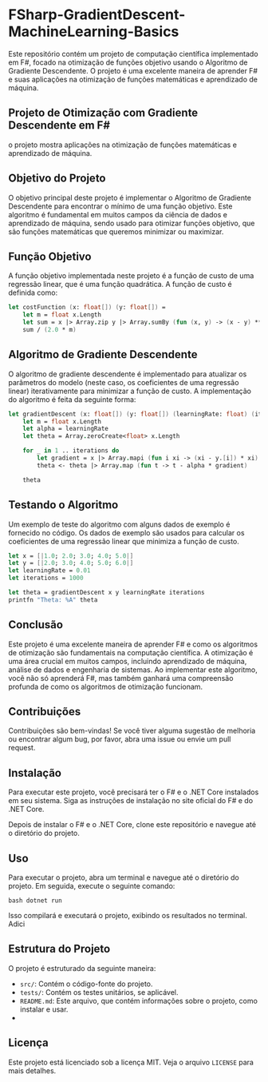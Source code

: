 # FSharp-GradientDescent-MachineLearning-Basics
Este repositório contém um projeto de computação científica implementado em F#, focado na otimização de funções objetivo usando o Algoritmo de Gradiente Descendente. O projeto é uma excelente maneira de aprender F# e suas aplicações na otimização de funções matemáticas e aprendizado de máquina.

## Projeto de Otimização com Gradiente Descendente em F#

o projeto mostra aplicações na otimização de funções matemáticas e aprendizado de máquina.

## Objetivo do Projeto

O objetivo principal deste projeto é implementar o Algoritmo de Gradiente Descendente para encontrar o mínimo de uma função objetivo. Este algoritmo é fundamental em muitos campos da ciência de dados e aprendizado de máquina, sendo usado para otimizar funções objetivo, que são funções matemáticas que queremos minimizar ou maximizar.

## Função Objetivo

A função objetivo implementada neste projeto é a função de custo de uma regressão linear, que é uma função quadrática. A função de custo é definida como:

```fsharp
let costFunction (x: float[]) (y: float[]) =
    let m = float x.Length
    let sum = x |> Array.zip y |> Array.sumBy (fun (x, y) -> (x - y) ** 2.0)
    sum / (2.0 * m)
```

## Algoritmo de Gradiente Descendente

O algoritmo de gradiente descendente é implementado para atualizar os parâmetros do modelo (neste caso, os coeficientes de uma regressão linear) iterativamente para minimizar a função de custo. A implementação do algoritmo é feita da seguinte forma:

```fsharp
let gradientDescent (x: float[]) (y: float[]) (learningRate: float) (iterations: int) =
    let m = float x.Length
    let alpha = learningRate
    let theta = Array.zeroCreate<float> x.Length

    for _ in 1 .. iterations do
        let gradient = x |> Array.mapi (fun i xi -> (xi - y.[i]) * xi) |> Array.average
        theta <- theta |> Array.map (fun t -> t - alpha * gradient)

    theta
```

## Testando o Algoritmo

Um exemplo de teste do algoritmo com alguns dados de exemplo é fornecido no código. Os dados de exemplo são usados para calcular os coeficientes de uma regressão linear que minimiza a função de custo.

```fsharp
let x = [|1.0; 2.0; 3.0; 4.0; 5.0|]
let y = [|2.0; 3.0; 4.0; 5.0; 6.0|]
let learningRate = 0.01
let iterations = 1000

let theta = gradientDescent x y learningRate iterations
printfn "Theta: %A" theta
```

## Conclusão

Este projeto é uma excelente maneira de aprender F# e como os algoritmos de otimização são fundamentais na computação científica. A otimização é uma área crucial em muitos campos, incluindo aprendizado de máquina, análise de dados e engenharia de sistemas. Ao implementar este algoritmo, você não só aprenderá F#, mas também ganhará uma compreensão profunda de como os algoritmos de otimização funcionam.

## Contribuições

Contribuições são bem-vindas! Se você tiver alguma sugestão de melhoria ou encontrar algum bug, por favor, abra uma issue ou envie um pull request.

## Instalação

Para executar este projeto, você precisará ter o F# e o .NET Core instalados em seu sistema. Siga as instruções de instalação no site oficial do F# e do .NET Core.

Depois de instalar o F# e o .NET Core, clone este repositório e navegue até o diretório do projeto.

## Uso

Para executar o projeto, abra um terminal e navegue até o diretório do projeto. Em seguida, execute o seguinte comando:

```
bash dotnet run
```

Isso compilará e executará o projeto, exibindo os resultados no terminal.
Adici

## Estrutura do Projeto

O projeto é estruturado da seguinte maneira:

- `src/`: Contém o código-fonte do projeto.
- `tests/`: Contém os testes unitários, se aplicável.
- `README.md`: Este arquivo, que contém informações sobre o projeto, como instalar e usar.
- 
## Licença

Este projeto está licenciado sob a licença MIT. Veja o arquivo `LICENSE` para mais detalhes.

